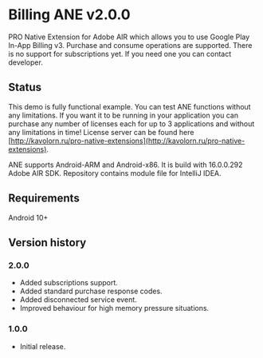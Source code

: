 # Billing ANE v2.0.0

PRO Native Extension for Adobe AIR which allows you to use Google Play In-App 
Billing v3. Purchase and consume operations are supported. There is no support 
for subscriptions yet. If you need one you can contact developer.

## Status

This demo is fully functional example. You can test ANE functions without any 
limitations. If you want it to be running in your application you can purchase 
any number of licenses each for up to 3 applications and without any limitations
in time! License server can be found here [http://kavolorn.ru/pro-native-extensions](http://kavolorn.ru/pro-native-extensions).

ANE supports Android-ARM and Android-x86. It is build with 16.0.0.292 Adobe AIR 
SDK. Repository contains module file for IntelliJ IDEA.

## Requirements

Android 10+

## Version history

### 2.0.0

- Added subscriptions support.
- Added standard purchase response codes.
- Added disconnected service event.
- Improved behaviour for high memory pressure situations.

### 1.0.0

- Initial release.